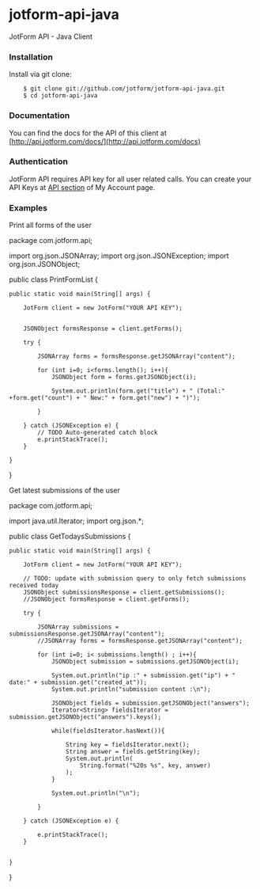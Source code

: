 jotform-api-java 
===============
JotForm API - Java Client


### Installation

Install via git clone:

        $ git clone git://github.com/jotform/jotform-api-java.git
        $ cd jotform-api-java
        

### Documentation

You can find the docs for the API of this client at [http://api.jotform.com/docs/](http://api.jotform.com/docs)

### Authentication

JotForm API requires API key for all user related calls. You can create your API Keys at  [API section](http://www.jotform.com/myaccount/api) of My Account page.

### Examples

Print all forms of the user

package com.jotform.api;

import org.json.JSONArray;
import org.json.JSONException;
import org.json.JSONObject;

public class PrintFormList {

	
	public static void main(String[] args) {
	
		JotForm client = new JotForm("YOUR API KEY");
		
		
		JSONObject formsResponse = client.getForms();
		
		try {
			
			JSONArray forms = formsResponse.getJSONArray("content");
			
			for (int i=0; i<forms.length(); i++){
				JSONObject form = forms.getJSONObject(i);
				
				System.out.println(form.get("title") + " (Total:" +form.get("count") + " New:" + form.get("new") + ")");
				
			}
		
		} catch (JSONException e) {
			// TODO Auto-generated catch block
			e.printStackTrace();
		}
		
	}

}
   
Get latest submissions of the user

package com.jotform.api;

import java.util.Iterator;
import org.json.*;

public class GetTodaysSubmissions {

	public static void main(String[] args) {
		
		JotForm client = new JotForm("YOUR API KEY");
		
		// TODO: update with submission query to only fetch submissions received today
		JSONObject submissionsResponse = client.getSubmissions();
		//JSONObject formsResponse = client.getForms();
		
		try {
			
			JSONArray submissions = submissionsResponse.getJSONArray("content");
			//JSONArray forms = formsResponse.getJSONArray("content");
			
			for (int i=0; i< submissions.length() ; i++){
				JSONObject submission = submissions.getJSONObject(i);
				
				System.out.println("ip :" + submission.get("ip") + " date:" + submission.get("created_at"));
				System.out.println("submission content :\n");
				
				JSONObject fields = submission.getJSONObject("answers");
				Iterator<String> fieldsIterator = submission.getJSONObject("answers").keys();
				
				while(fieldsIterator.hasNext()){

					String key = fieldsIterator.next();
					String answer = fields.getString(key);
					System.out.println(
						String.format("%20s %s", key, answer)
					);
				}
				
				System.out.println("\n");
				
			}
		
		} catch (JSONException e) {
			
			e.printStackTrace();
		}
		
		
	}

}

    
